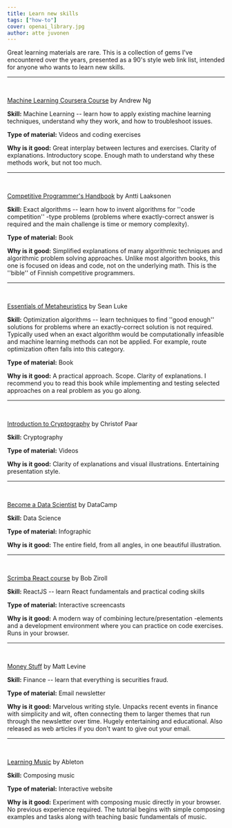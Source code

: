 ```yaml
---
title: Learn new skills
tags: ["how-to"]
cover: openai_library.jpg
author: atte juvonen
---
```


<re-img
    src="openai_library.jpg"
    title="Illustration created with DALL·E 2"
    >
</re-img>

Great learning materials are rare. This is a collection of gems I've encountered over the years, presented as a 90's style web link list, intended for anyone who wants to learn new skills.

---

<br/>

<a href="https://www.coursera.org/learn/machine-learning" target="_blank">Machine Learning Coursera Course</a> by Andrew Ng

**Skill:** Machine Learning -- learn how to apply existing machine learning techniques, understand why they work, and how to troubleshoot issues.

**Type of material:** Videos and coding exercises

**Why is it good:** Great interplay between lectures and exercises. Clarity of explanations. Introductory scope. Enough math to understand why these methods work, but not too much.

---

<br/>

<a href="https://cses.fi/book/index.php" target="_blank">Competitive Programmer's Handbook</a> by Antti Laaksonen

**Skill:** Exact algorithms -- learn how to invent algorithms for ''code competition'' -type problems (problems where exactly-correct answer is required and the main challenge is time or memory complexity).

**Type of material:** Book

**Why is it good:** Simplified explanations of many algorithmic techniques and algorithmic problem solving approaches. Unlike most algorithm books, this one is focused on ideas and code, not on the underlying math. This is the ''bible'' of Finnish competitive programmers.

---

<br/>

<a href="https://cs.gmu.edu/~sean/book/metaheuristics/" target="_blank">Essentials of Metaheuristics</a> by Sean Luke

**Skill:** Optimization algorithms -- learn techniques to find ''good enough'' solutions for problems where an exactly-correct solution is not required. Typically used when an exact algorithm would be computationally infeasible and machine learning methods can not be applied. For example, route optimization often falls into this category.

**Type of material:** Book

**Why is it good:** A practical approach. Scope. Clarity of explanations. I recommend you to read this book while implementing and testing selected approaches on a real problem as you go along.

---

<br/>

<a href="https://www.youtube.com/channel/UC1usFRN4LCMcfIV7UjHNuQg/videos" target="_blank">Introduction to Cryptography</a> by Christof Paar

**Skill:** Cryptography

**Type of material:** Videos

**Why is it good:** Clarity of explanations and visual illustrations. Entertaining presentation style.

---

<br/>

<a href="https://www.datacamp.com/community/tutorials/how-to-become-a-data-scientist" target="_blank">Become a Data Scientist</a> by DataCamp

**Skill:** Data Science

**Type of material:** Infographic

**Why is it good:** The entire field, from all angles, in one beautiful illustration.

---

<br/>

<a href="https://scrimba.com/learn/learnreact" target="_blank">Scrimba React course</a> by Bob Ziroll

**Skill:** ReactJS -- learn React fundamentals and practical coding skills

**Type of material:** Interactive screencasts

**Why is it good:** A modern way of combining lecture/presentation -elements and a development environment where you can practice on code exercises. Runs in your browser.

---

<br/>

<a href="https://www.bloomberg.com/opinion/authors/ARbTQlRLRjE/matthew-s-levine" target="_blank">Money Stuff</a> by Matt Levine

**Skill:** Finance -- learn that everything is securities fraud.

**Type of material:** Email newsletter

**Why is it good:** Marvelous writing style. Unpacks recent events in finance with simplicity and wit, often connecting them to larger themes that run through the newsletter over time. Hugely entertaining and educational. Also released as web articles if you don't want to give out your email.

---

<br/>

<a href="https://learningmusic.ableton.com/" target="_blank">Learning Music</a> by Ableton

**Skill:** Composing music

**Type of material:** Interactive website

**Why is it good:** Experiment with composing music directly in your browser. No previous experience required. The tutorial begins with simple composing examples and tasks along with teaching basic fundamentals of music.
